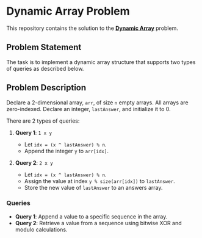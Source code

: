 # Dynamic Array Problem

This repository contains the solution to the **[Dynamic Array](https://www.hackerrank.com/challenges/one-month-preparation-kit-dynamic-array/problem?isFullScreen=true&h_l=interview&playlist_slugs%5B%5D=preparation-kits&playlist_slugs%5B%5D=one-month-preparation-kit&playlist_slugs%5B%5D=one-month-week-two)** problem.

## Problem Statement

The task is to implement a dynamic array structure that supports two types of queries as described below.

## Problem Description

Declare a 2-dimensional array, `arr`, of size `n` empty arrays. All arrays are zero-indexed. Declare an integer, `lastAnswer`, and initialize it to 0.

There are 2 types of queries:

1. **Query 1**: `1 x y`
   - Let `idx = (x ^ lastAnswer) % n`.
   - Append the integer `y` to `arr[idx]`.

2. **Query 2**: `2 x y`
   - Let `idx = (x ^ lastAnswer) % n`.
   - Assign the value at index `y % size(arr[idx])` to `lastAnswer`.
   - Store the new value of `lastAnswer` to an answers array.

### Queries

- **Query 1**: Append a value to a specific sequence in the array.
- **Query 2**: Retrieve a value from a sequence using bitwise XOR and modulo calculations.
